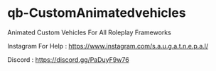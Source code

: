 # qb-CustomAnimatedvehicles
Animated Custom Vehicles For All Roleplay Frameworks

Instagram For Help : https://www.instagram.com/s.a.u.g.a.t.n.e.p.a.l/


Discord : https://discord.gg/PaDuyF9w76
